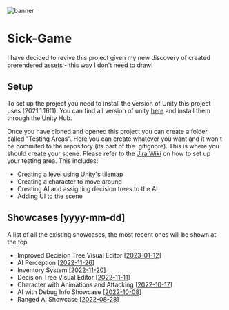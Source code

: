![banner](Sick%20Game%20Banner.png)
# Sick-Game
I have decided to revive this project given my new discovery of created prerendered assets - this way I don't need to draw!

## Setup
To set up the project you need to install the version of Unity this project uses (2021.1.16f1). You can find all version of unity [here](https://unity3d.com/get-unity/download/archive) and install them through the Unity Hub.

Once you have cloned and opened this project you can create a folder called "Testing Areas". Here you can create whatever you want and it won't be commited to the repository (its part of the .gitignore). This is where you should create your scene. Please refer to the [Jira Wiki](https://debug-test-company-name.atlassian.net/wiki/spaces/DTCN/pages/2031635/Wiki?atlOrigin=eyJpIjoiYTYyYzY2NWIzZTMwNDNjYWFlNDg0NWM4NjIzYjAxMTciLCJwIjoiaiJ9) on how to set up your testing area. This includes:
- Creating a level using Unity's tilemap
- Creating a character to move around
- Creating AI and assigning decision trees to the AI
- Adding UI to the scene

## Showcases [yyyy-mm-dd]
A list of all the existing showcases, the most recent ones will be shown at the top
  - Improved Decision Tree Visual Editor [[2023-01-12](https://youtu.be/XpIU5DhorpM)]
  - AI Perception [[2022-11-26](https://youtu.be/JN8lkrqjjlU)]
  - Inventory System [[2022-11-20](https://youtu.be/fsAmt_4c6Rc)]
  - Decision Tree Visual Editor [[2022-11-11](https://youtu.be/0ccavuVyBpU)]
  - Character with Animations and Attacking [[2022-10-17](https://youtu.be/OO1svi8NlZo)]
  - AI with Debug Info Showcase [[2022-10-08](https://youtu.be/ZRC6CZEzEYo)]
  - Ranged AI Showcase [[2022-08-28](https://youtu.be/3y9I2u5Rrds)]
